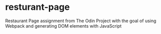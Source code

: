 # resturant-page
Restaurant Page assignment from The Odin Project with the goal of using Webpack and generating DOM elements with JavaScript
